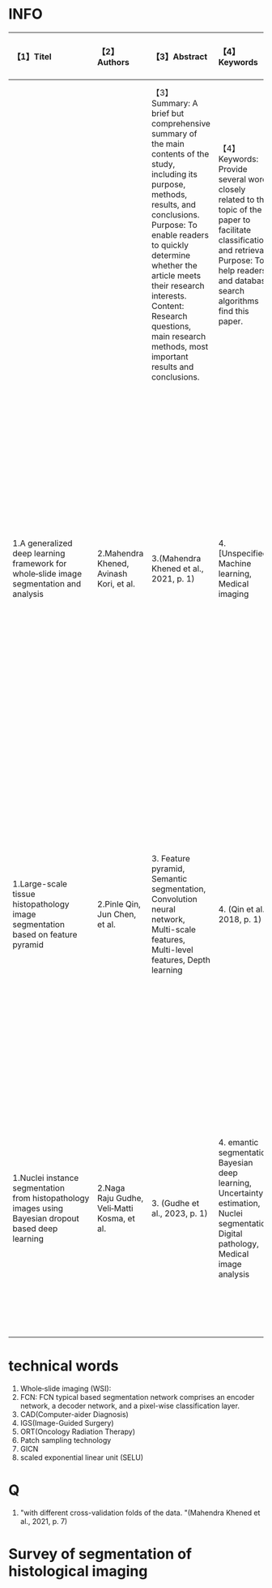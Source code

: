 # INFO #

| 【1】Titel | 【2】Authors | 【3】Abstract | 【4】Keywords | 【5】Introduction / Background (describe Contributions ) | 【6】Methods(formula)  | 【7】Results / Discussion | 【8】Conclusions | 【9】References | 
| :----- | :----- | :----- | :----- | :----- | :----- | :----- | :----- | :----- |
| | | 【3】Summary: A brief but comprehensive summary of the main contents of the study, including its purpose, methods, results, and conclusions. <br>Purpose: To enable readers to quickly determine whether the article meets their research interests.<br>Content: Research questions, main research methods, most important results and conclusions. | 【4】Keywords: Provide several words closely related to the topic of the paper to facilitate classification and retrieval.<br>Purpose: To help readers and database search algorithms find this paper. | 【5】Introduce background information on the research topic, define the research question, and outline the importance of the study.<br>Description of contribution: Clearly state the contribution or novelty of this study.<br>content:The motivation and background of the research, and the formulation of the problem;A brief review of relevant research;The contributions and innovations of this study.| 【6】A detailed description of the methods, techniques, experimental design, and analytical procedures used during the study.<br>Formula: Explicitly give the mathematical formula used for data processing or model building.<br>content:Give reasons for proposed methods;Sources of data sets and analysis methods;Software tools, programming languages, or libraries used;Any important algorithms or calculation formulas. | 【7】Results/Discussion: Present the research findings and test the results.<br>content:A detailed description of the study results, including data and graphs.Interpretation of results and validation of research hypotheses.Limitations of the results and possible future research directions.| 【8】Conclusion: Summarize the main findings of the study, its practical significance, and propose future research directions.<br>content:A brief summary of the findings; The contribution of the research and its importance within the subject area; Study limitations;Recommendations for future research.| 【9】Research background and basis|
| 1.A generalized deep learning framework for whole‑slide image segmentation and analysis | 2.Mahendra Khened, Avinash Kori, et al. | 3.(Mahendra Khened et al., 2021, p. 1) | 4. [Unspecified] Machine learning, Medical imaging | 5. The pathologists spend a lot of time and disgree with each other when making a diagnosis. Now commonly used Automated WSI image analysis is plagued by a myriad of challenges. Introducted Deep learning methods for histopathological image analysis. This study introduces a generalized deep learning framework designed to enhance the efficiency and generalizability  of histopathology tissue analysis. 【The contributions】Ensemble segmentation model; Training pipeline; Inference pipeline; Lymph node metastases classification from WSI images; Uncertainty estimation(Mahendra Khened et al., 2021, p. 3)  | 6. (1)Use four Dataset for validation framework (2)Network architecture (3)Training pipline  (4) Inference pipeline. (5) pN‑staging pipeline for CAMELYON17 dataset. (6) Tumour burden estimation for PAIP dataset. (7) Uncertainty analysis. | 7. (1) Performance evaluation on CAMELYON17 challenge (2) Performance evaluation on DigestPath 2019 challenge. (3) Performance evaluation on PAIP 2019 challenge. | 8. (Mahendra Khened et al., 2021, p. 11) | 9. (Mahendra Khened et al., 2021, p. 12)
| 1.Large-scale tissue histopathology image segmentation based on feature pyramid | 2.Pinle Qin, Jun Chen, et al. | 3. Feature pyramid, Semantic segmentation, Convolution neural network, Multi-scale features, Multi-level features, Depth learning | 4. (Qin et al., 2018, p. 1)  | 5. Segmentation of digital histopathology images presents three challenges:complex clinical features, inadequate training data, and the huge size of a single histopathological image. There are still problems with model training for existing solutions. This paper proposes a new architecture for the segmentation problem - feature pyramid. 【The Contribution】(1)solve the problem of the extremely large size of training data;(2) solve the contradiction between classification and location;(3)integration of contextual information. | 6.(1)resample (2)analyzed the contradiction & introduced new GICN structure using ResNet50 & Discussed the importance of spatial information to semantic segmentation (3) Proposed to use GPP structure to explore multi-scale semantic information.(Qin et al., 2018, p. 3) | 7. Proposed an image semantic segmentation algorithm based on feature Pyramid (ResNet50-GICN-GPP).The proposed method achieves 63% of the average segmentation accuracy | 8. (Qin et al., 2018, p. 8) | 9. (Qin et al., 2018, p. 9)
| 1.Nuclei instance segmentation from histopathology images using Bayesian dropout based deep learning | 2.Naga Raju Gudhe, Veli‑Matti Kosma, et al. | 3. (Gudhe et al., 2023, p. 1)   | 4. emantic segmentation, Bayesian deep learning, Uncertainty estimation, Nuclei segmentation, Digital pathology, Medical image analysis | 5. The deterministic deep learning models have achieved state‑of‑the‑art performance in various medical image analysis tasks, including nuclei segmentation from histopathology images. The deterministic models focus on improving the model prediction accuracy without assessing the confidence in the predictions. | 6. (1)propose a semantic segmentation model " BayesNuSeg model " using Bayesian representation to segment nuclei from the histopathology images and to further quantify the epistemic uncertainty; (2)employ Bayesian approximation with Monte‐Carlo (MC) dropout during the inference time to estimate the model’s prediction uncertainty. | 7. use F1‑score and intersection over union (IoU) as the evaluation metrics. The proposed approach achieves a mean F1‑score of 0.893 ± 0.008 and an IoU value of 0.868 ± 0.003 on the test set of the PanNuke dataset. These results outperform the Hover‑net, which has a mean F1‑score of 0.871 ± 0.010 and an IoU value of 0.840 ± 0.032. | 8. The proposed approach, which incorporates Bayesian representation and Monte‑Carlo dropout, demonstrates superior performance in segmenting nuclei from histopathology images. (Gudhe et al., 2023, p. 8)| 9. (Gudhe et al., 2023, p. 8&9)

# technical words #
1. Whole‑slide imaging (WSI): 
2. FCN:  FCN typical based segmentation network comprises an encoder network, a decoder network, and a pixel-wise classification layer.
3. CAD(Computer-aider Diagnosis)
4. IGS(Image-Guided Surgery)
5. ORT(Oncology Radiation Therapy)
6. Patch sampling technology
7. GICN
8. scaled exponential linear unit (SELU)





# Q #
1. "with different cross-validation folds of the data. "(Mahendra Khened et al., 2021, p. 7)


# Survey of segmentation of histological imaging




